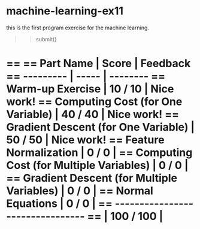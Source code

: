 # machine-learning-ex11
this is the first program exercise for the machine learning.

>> submit()









== 
==                                   Part Name |     Score | Feedback
==                                   --------- |     ----- | --------
==                            Warm-up Exercise |  10 /  10 | Nice work!
==           Computing Cost (for One Variable) |  40 /  40 | Nice work!
==         Gradient Descent (for One Variable) |  50 /  50 | Nice work!
==                       Feature Normalization |   0 /   0 | 
==     Computing Cost (for Multiple Variables) |   0 /   0 | 
==   Gradient Descent (for Multiple Variables) |   0 /   0 | 
==                            Normal Equations |   0 /   0 | 
==                                   --------------------------------
==                                             | 100 / 100 | 
== 
>> 


